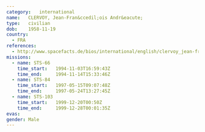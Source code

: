 ```yaml
---
category:	international
name:	CLERVOY, Jean-Fran&ccedil;ois Andr&eacute;
type:	civilian
dob:	1958-11-19
country:
  - FRA
references:
  - http://www.spacefacts.de/bios/international/english/clervoy_jean-francois.htm
missions:
  - name: STS-66
    time_start:   1994-11-03T16:59:43Z
    time_end:     1994-11-14T15:33:46Z
  - name: STS-84
    time_start:   1997-05-15T09:07:48Z
    time_end:     1997-05-24T13:27:45Z
  - name: STS-103
    time_start:   1999-12-20T00:50Z
    time_end:     1999-12-28T00:01:35Z
evas:
gender:	Male
---
```

